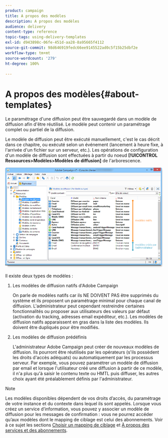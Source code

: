 ```yaml
---
product: campaign
title: A propos des modèles
description: A propos des modèles
audience: delivery
content-type: reference
topic-tags: using-delivery-templates
exl-id: d943898c-06fe-451d-aa28-8a95665f4112
source-git-commit: 98d646919fedc66ee9145522ad0c5f15b25dbf2e
workflow-type: tm+mt
source-wordcount: '279'
ht-degree: 100%

---
```


# A propos des modèles{#about-templates}

Le paramétrage d&#39;une diffusion peut être sauvegardé dans un modèle de diffusion afin d&#39;être réutilisé. Le modèle peut contenir un paramétrage complet ou partiel de la diffusion.

Le modèle de diffusion peut être exécuté manuellement, c&#39;est le cas décrit dans ce chapitre, ou exécuté selon un événement (lancement à heure fixe, à l&#39;arrivée d&#39;un fichier sur un serveur, etc.). Les opérations de configuration d&#39;un modèle de diffusion sont effectuées à partir du noeud **[!UICONTROL Ressources>Modèles>Modèles de diffusion]** de l&#39;arborescence.

![](assets/s_user_template_list.png)

Il existe deux types de modèles :

1. Les modèles de diffusion natifs d&#39;Adobe Campaign

   On parle de modèles natifs car ils NE DOIVENT PAS être supprimés du système et ils proposent un paramétrage minimal pour chaque canal de diffusion. L&#39;administrateur peut cependant restreindre certaines fonctionnalités ou proposer aux utilisateurs des valeurs par défaut (activation du tracking, adresses email expéditeur, etc.). Les modèles de diffusion natifs apparaissent en gras dans la liste des modèles. Ils doivent être dupliqués pour être modifiés.

1. Les modèles de diffusion prédéfinis

   L&#39;administrateur Adobe Campaign peut créer de nouveaux modèles de diffusion. Ils pourront être réutilisés par les opérateurs (s&#39;ils possèdent les droits d&#39;accès adéquats) ou automatiquement par les processus serveur. Par exemple, vous pouvez paramétrer un modèle de diffusion par email et lorsque l&#39;utilisateur créé une diffusion à partir de ce modèle, il n&#39;a plus qu&#39;à saisir le contenu texte ou HMTL puis diffuser, les autres choix ayant été préalablement définis par l&#39;administrateur.

>[!NOTE]
>
>Les modèles disponibles dépendent de vos droits d’accès, du paramétrage de votre instance et du contexte dans lequel ils sont appelés. Lorsque vous créez un service d’information, vous pouvez y associer un modèle de diffusion pour les messages de confirmation : vous ne pourrez accéder qu’aux modèles dont le mapping de ciblage est celui des abonnements. Voir à ce sujet les sections [Choisir un mapping de ciblage](../../delivery/using/selecting-a-target-mapping.md) et [À propos des services et des abonnements](../../delivery/using/about-services-and-subscriptions.md).

